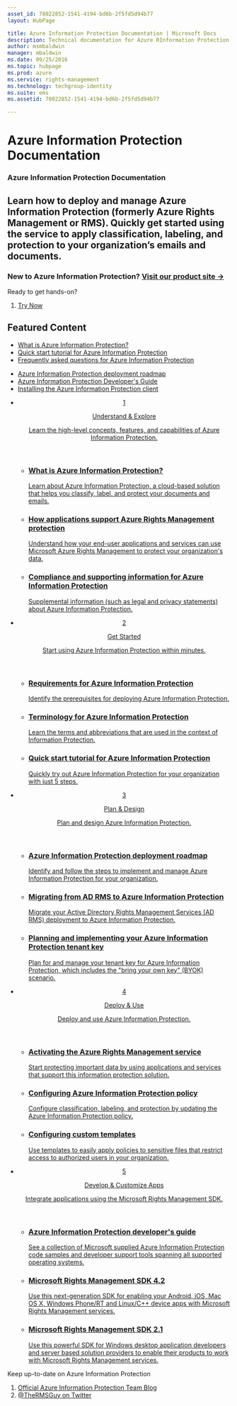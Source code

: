 ```yaml
---
asset_id: 78022852-1541-4194-bd6b-2f5fd5d94b77
layout: HubPage

title: Azure Information Protection Documentation | Microsoft Docs
description: Technical documentation for Azure RInformation Protection 
author: msmbaldwin
manager: mbaldwin
ms.date: 09/25/2016
ms.topic: hubpage
ms.prod: azure
ms.service: rights-management
ms.technology: techgroup-identity
ms.suite: ems
ms.assetid: 78022852-1541-4194-bd6b-2f5fd5d94b77

---
```

# Azure Information Protection Documentation
<article id="main">
    <section id="hero-content">
      <h1>Azure Information Protection Documentation</h1>
      <h2>Learn how to deploy and manage Azure Information Protection (formerly Azure Rights Management or RMS). Quickly get started using the service to apply classification, labeling, and protection to your organization’s emails and documents.</h2>
      <h3>New to Azure Information Protection? <a href="https://www.microsoft.com/en-us/cloud-platform/azure-information-protection" target="_blank">Visit our product site &rarr;</a></h3>
    </section>
    <aside class="alert section-border">
        <p>Ready to get hands-on?</p>
        <ol class="action-list">
            <li><a href="https://portal.office.com/Signup?&OfferId=A43415D3-404C-4df3-B31B-AAD28118A778&dl=INFORMATIONPROTECTION&ali=1#0" target="_blank" class="button-bordered button-translucent">Try Now</a></li>
        </ol>
    </aside>
    <section id="featured" class="container">
      <h2 class="section-heading"><span class="icon icon-warning"></span> Featured Content</h2>
      <div class="features row">
        <ul class="column column-half">
          <li><a href="./understand-explore/what-is-information-protection.md">What is Azure Information Protection?</a></li>
          <li><a href="./get-started/infoprotect-quick-start-tutorial.md">Quick start tutorial for Azure Information Protection</a></li>
          <li><a href="./get-started/faqs.md">Frequently asked questions for Azure Information Protection</a></li>
        </ul>
        <ul class="column column-half">
          <li><a href="./plan-design/deployment-roadmap.md">Azure Information Protection deployment roadmap</a></li>
          <li><a href="./develop/developers-guide.md">Azure Information Protection Developer's Guide</a></li>
          <li><a href="./rms-client/info-protect-client.md">Installing the Azure Information Protection client</a></li>
        </ul>
      </div>
    </section>
    <div id="journeys">
      <section class="container">
        <ul class="journeys-list">
          <li class="journey-step">
            <header class="journey-step-header row">
              <a href="./understand-explore/azure-rights-management.md">
                <div class="title column-third">
                  <span class="step-number">1</span>
                  <p>Understand &amp; Explore</p>
                </div>
                <p class="description column-two-thirds">Learn the high-level concepts, features, and capabilities of Azure Information Protection.</p>
              </a>
            </header>
            <section class="journey-step-elements content">
              <ul class="row">
                <li class="column-third">
                  <a href="./understand-explore/what-is-information-protection.md">
                    <h3>What is Azure Information Protection?</h3>
                    <p>Learn about Azure Information Protection, a cloud-based solution that helps you classify, label, and protect your documents and emails.</p>
                  </a>
                </li>
                <li class="column-third">
                  <a href="./understand-explore/applications-support.md">
                    <h3>How applications support Azure Rights Management protection</h3>
                    <p>Understand how your end-user applications and services can use Microsoft Azure Rights Management to protect your organization's data.</p>
                  </a>
                </li>
                <li class="column-third">
                  <a href="./understand-explore/compliance.md">
                    <h3>Compliance and supporting information for Azure Information Protection</h3>
                    <p>Supplemental information (such as legal and privacy statements) about Azure Information Protection.</p>
                  </a>
                </li>
              </ul>
            </section>
          </li>
          <li class="journey-step">
            <header class="journey-step-header row">
              <a href="./get-started/requirements-azure-rms.md">
                <div class="title column-third">
                  <span class="step-number">2</span>
                  <p>Get Started</p>
                </div>
                <p class="description column-two-thirds">Start using Azure Information Protection within minutes.</p>
              </a>
            </header>
            <section class="journey-step-elements content">
              <ul class="row">
                <li class="column-third">
                  <a href="./get-started/requirements-azure-rms.md">
                    <h3>Requirements for Azure Information Protection</h3>
                    <p>Identify the prerequisites for deploying Azure Information Protection.</p>
                  </a>
                </li>
                <li class="column-third">
                  <a href="./get-started/terminology.md">
                    <h3>Terminology for Azure Information Protection</h3>
                    <p>Learn the terms and abbreviations that are used in the context of Information Protection.</p>
                  </a>
                </li>
                <li class="column-third">
                  <a href="./get-started/quick-start-tutorial.md">
                    <h3>Quick start tutorial for Azure Information Protection</h3>
                    <p>Quickly try out Azure Information Protection for your organization with just 5 steps.</p>
                  </a>
                </li>
              </ul>
            </section>
          </li>
          <li class="journey-step">
            <header class="journey-step-header row">
              <a href="./plan-design/deployment-roadmap.md">
                <div class="title column-third">
                  <span class="step-number"> 3</span>
                  <p>Plan & Design</p>
                </div>
                <p class="description column-two-thirds">Plan and design Azure Information Protection.</p>
              </a>
            </header>
            <section class="journey-step-elements content">
              <ul class="row">
                <li class="column-third">
                  <a href="./plan-design/deployment-roadmap.md">
                    <h3>Azure Information Protection deployment roadmap</h3>
                    <p>Identify and follow the steps to implement and manage Azure Information Protection for your organization.</p>
                  </a>
                </li>
                <li class="column-third">
                  <a href="./plan-design/migrate-from-ad-rms-to-azure-rms.md">
                    <h3>Migrating from AD RMS to Azure Information Protection</h3>
                    <p>Migrate your Active Directory Rights Management Services (AD RMS) deployment to Azure Information Protection.</p>
                  </a>
                </li>
                <li class="column-third">
                  <a href="./plan-design/plan-implement-tenant-key.md">
                    <h3>Planning and implementing your Azure Information Protection tenant key</h3>
                    <p>Plan for and manage your tenant key for Azure Information Protection, which includes the "bring your own key" (BYOK) scenario.</p>
                  </a>
                </li>
              </ul>
            </section>
          </li>
          <li class="journey-step">
            <header class="journey-step-header row">
              <a href="./deploy-use/activate-service.md">
                <div class="title column-third">
                  <span class="step-number"> 4</span>
                  <p>Deploy & Use</p>
                </div>
                <p class="description column-two-thirds">Deploy and use Azure Information Protection.</p>
              </a>
            </header>
            <section class="journey-step-elements content">
              <ul class="row">
                 <li class="column-third">
                 <a href="./deploy-use/activate-service.md">
                    <h3>Activating the Azure Rights Management service</h3>
                    <p>Start protecting important data by using applications and services that support this information protection solution.</p>
                  </a>
                </li>
                <li class="column-third">
                  <a href="./deploy-use/configure-applications.md">
                    <h3>Configuring Azure Information Protection policy</h3>
                    <p>Configure classification, labeling, and protection by updating the Azure Information Protection policy.</p>
                </li>
                <li class="column-third">
                  <a href="./deploy-use/configure-custom-templates.md">
                    <h3>Configuring custom templates</h3>
                    <p>Use templates to easily apply policies to sensitive files that restrict access to authorized users in your organization.</p>
                 </a>
                 </a>
                </li>
              </ul>
            </section>
          </li>
          <li class="journey-step">
            <header class="journey-step-header row">
              <a href="./develop/developers-guide.md">
                <div class="title column-third">
                  <span class="step-number"> 5</span>
                  <p>Develop &amp; Customize Apps</p>
                </div>
                <p class="description column-two-thirds">Integrate applications using the Microsoft Rights Management SDK.</p>
              </a>
            </header>
            <section class="journey-step-elements content">
              <ul class="row">
                <li class="column-third">
                  <a href="./develop/developers-guide.md">
                    <h3>Azure Information Protection developer's guide</h3>
                    <p>See a collection of Microsoft supplied Azure Information Protection code samples and developer support tools spanning all supported operating systems.</p>
                  </a>
                </li>
                <li class="column-third">
                  <a href="./develop/active-directory-rights-management-services-multi-platform-thin-client-sdk-portal.md">
                    <h3>Microsoft Rights Management SDK 4.2</h3>
                    <p>Use this next-generation SDK for enabling your Android, iOS, Mac OS X, Windows Phone/RT and Linux/C++ device apps with Microsoft Rights Management services.</p>
                  </a>
                </li>
                <li class="column-third">
                  <a href="./develop/microsoft-information-protection-and-control-client-portal.md">
                    <h3>Microsoft Rights Management SDK 2.1</h3>
                    <p>Use this powerful SDK for Windows desktop application developers and server based solution providers to enable their products to work with Microsoft Rights Management services.</p>
                  </a>
                </li>
              </ul>
            </section>
         </ul>
      </section>
    </div>
    <aside class="alert alert-social">
      <p>Keep up-to-date on Azure Information Protection
      <ol class="action-list">
        <li><a href="http://blogs.technet.com/b/rms/" target="_blank" class="button-bordered button-translucent">Official Azure Information Protection Team Blog</a></li>
        <li><a href="https://twitter.com/TheRMSGuy" target="_blank" class="button-bordered button-translucent">@TheRMSGuy on Twitter</a></li>
      </ol>
    </aside>
</article>
